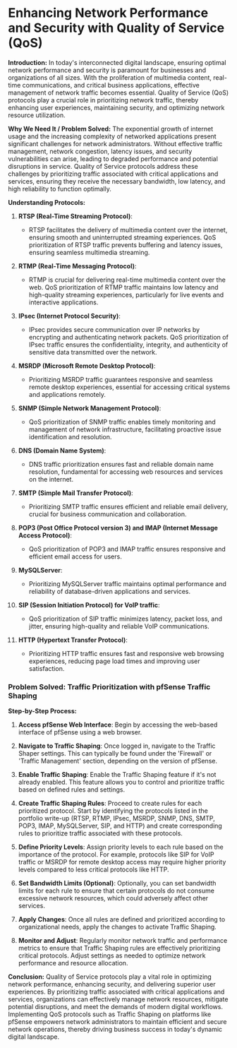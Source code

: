 # Enhancing Network Performance and Security with Quality of Service (QoS)

**Introduction:**
In today's interconnected digital landscape, ensuring optimal network performance and security is paramount for businesses and organizations of all sizes. With the proliferation of multimedia content, real-time communications, and critical business applications, effective management of network traffic becomes essential. Quality of Service (QoS) protocols play a crucial role in prioritizing network traffic, thereby enhancing user experiences, maintaining security, and optimizing network resource utilization.

**Why We Need It / Problem Solved:**
The exponential growth of internet usage and the increasing complexity of networked applications present significant challenges for network administrators. Without effective traffic management, network congestion, latency issues, and security vulnerabilities can arise, leading to degraded performance and potential disruptions in service. Quality of Service protocols address these challenges by prioritizing traffic associated with critical applications and services, ensuring they receive the necessary bandwidth, low latency, and high reliability to function optimally.

**Understanding Protocols:**

1. **RTSP (Real-Time Streaming Protocol)**:
   - RTSP facilitates the delivery of multimedia content over the internet, ensuring smooth and uninterrupted streaming experiences. QoS prioritization of RTSP traffic prevents buffering and latency issues, ensuring seamless multimedia streaming.

2. **RTMP (Real-Time Messaging Protocol)**:
   - RTMP is crucial for delivering real-time multimedia content over the web. QoS prioritization of RTMP traffic maintains low latency and high-quality streaming experiences, particularly for live events and interactive applications.

3. **IPsec (Internet Protocol Security)**:
   - IPsec provides secure communication over IP networks by encrypting and authenticating network packets. QoS prioritization of IPsec traffic ensures the confidentiality, integrity, and authenticity of sensitive data transmitted over the network.

4. **MSRDP (Microsoft Remote Desktop Protocol)**:
   - Prioritizing MSRDP traffic guarantees responsive and seamless remote desktop experiences, essential for accessing critical systems and applications remotely.

5. **SNMP (Simple Network Management Protocol)**:
   - QoS prioritization of SNMP traffic enables timely monitoring and management of network infrastructure, facilitating proactive issue identification and resolution.

6. **DNS (Domain Name System)**:
   - DNS traffic prioritization ensures fast and reliable domain name resolution, fundamental for accessing web resources and services on the internet.

7. **SMTP (Simple Mail Transfer Protocol)**:
   - Prioritizing SMTP traffic ensures efficient and reliable email delivery, crucial for business communication and collaboration.

8. **POP3 (Post Office Protocol version 3) and IMAP (Internet Message Access Protocol)**:
   - QoS prioritization of POP3 and IMAP traffic ensures responsive and efficient email access for users.

9. **MySQLServer**:
   - Prioritizing MySQLServer traffic maintains optimal performance and reliability of database-driven applications and services.

10. **SIP (Session Initiation Protocol) for VoIP traffic**:
    - QoS prioritization of SIP traffic minimizes latency, packet loss, and jitter, ensuring high-quality and reliable VoIP communications.

11. **HTTP (Hypertext Transfer Protocol)**:
    - Prioritizing HTTP traffic ensures fast and responsive web browsing experiences, reducing page load times and improving user satisfaction.

### Problem Solved: Traffic Prioritization with pfSense Traffic Shaping

**Step-by-Step Process:**

1. **Access pfSense Web Interface**: Begin by accessing the web-based interface of pfSense using a web browser.

2. **Navigate to Traffic Shaping**: Once logged in, navigate to the Traffic Shaper settings. This can typically be found under the 'Firewall' or 'Traffic Management' section, depending on the version of pfSense.

3. **Enable Traffic Shaping**: Enable the Traffic Shaping feature if it's not already enabled. This feature allows you to control and prioritize traffic based on defined rules and settings.

4. **Create Traffic Shaping Rules**: Proceed to create rules for each prioritized protocol. Start by identifying the protocols listed in the portfolio write-up (RTSP, RTMP, IPsec, MSRDP, SNMP, DNS, SMTP, POP3, IMAP, MySQLServer, SIP, and HTTP) and create corresponding rules to prioritize traffic associated with these protocols.

5. **Define Priority Levels**: Assign priority levels to each rule based on the importance of the protocol. For example, protocols like SIP for VoIP traffic or MSRDP for remote desktop access may require higher priority levels compared to less critical protocols like HTTP.

6. **Set Bandwidth Limits (Optional)**: Optionally, you can set bandwidth limits for each rule to ensure that certain protocols do not consume excessive network resources, which could adversely affect other services.

7. **Apply Changes**: Once all rules are defined and prioritized according to organizational needs, apply the changes to activate Traffic Shaping.

8. **Monitor and Adjust**: Regularly monitor network traffic and performance metrics to ensure that Traffic Shaping rules are effectively prioritizing critical protocols. Adjust settings as needed to optimize network performance and resource allocation.

**Conclusion:**
Quality of Service protocols play a vital role in optimizing network performance, enhancing security, and delivering superior user experiences. By prioritizing traffic associated with critical applications and services, organizations can effectively manage network resources, mitigate potential disruptions, and meet the demands of modern digital workflows. Implementing QoS protocols such as Traffic Shaping on platforms like pfSense empowers network administrators to maintain efficient and secure network operations, thereby driving business success in today's dynamic digital landscape.
